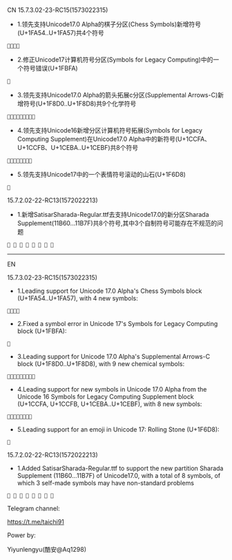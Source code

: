 CN
15.7.3.02-23-RC15(1573022315)
 - 1.领先支持Unicode17.0 Alpha的棋子分区(Chess Symbols)新增符号(U+1FA54..U+1FA57)共4个符号
```
🩔🩕🩖🩗
```
 - 2.修正Unicode17计算机符号分区(Symbols for Legacy Computing)中的一个符号错误(U+1FBFA)
```
🯺
```
 - 3.领先支持Unicode17.0 Alpha的箭头拓展c分区(Supplemental Arrows-C)新增符号(U+1F8D0..U+1F8D8)共9个化学符号
```
🣐🣑🣒🣓🣔🣕🣖🣗🣘
```
 - 4.领先支持Unicode16新增分区计算机符号拓展(Symbols for Legacy Computing Supplement)在Unicode17.0 Alpha中的新符号(U+1CCFA、U+1CCFB、U+1CEBA..U+1CEBF)共8个符号
```
𜳺𜳻𜺺𜺻𜺼𜺽𜺾𜺿
```
 - 5.领先支持Unicode17中的一个表情符号滚动的山石(U+1F6D8)
```
🛘
```
15.7.2.02-22-RC13(1572022213)
 - 1.新增SatisarSharada-Regular.ttf去支持Unicode17.0的新分区Sharada Supplement(11B60...11B7F)共8个符号,其中3个自制符号可能存在不规范的问题
```
𑭠 𑭡 𑭢 𑭣 𑭤 𑭥 𑭦 𑭧
```
-------
EN

15.7.3.02-23-RC15(1573022315)
- 1.Leading support for Unicode 17.0 Alpha's Chess Symbols block (U+1FA54..U+1FA57), with 4 new symbols:
```
🩔🩕🩖🩗
```
- 2.Fixed a symbol error in Unicode 17's Symbols for Legacy Computing block (U+1FBFA):
```
🯺
```
- 3.Leading support for Unicode 17.0 Alpha's Supplemental Arrows-C block (U+1F8D0..U+1F8D8), with 9 new chemical symbols:
```
🣐🣑🣒🣓🣔🣕🣖🣗🣘
```
- 4.Leading support for new symbols in Unicode 17.0 Alpha from the Unicode 16 Symbols for Legacy Computing Supplement block (U+1CCFA, U+1CCFB, U+1CEBA..U+1CEBF), with 8 new symbols:
```
𜳺𜳻𜺺𜺻𜺼𜺽𜺾𜺿
```
- 5.Leading support for an emoji in Unicode 17: Rolling Stone (U+1F6D8):
```
🛘
```

15.7.2.02-22-RC13(1572022213)
- 1.Added SatisarSharada-Regular.ttf to support the new partition Sharada Supplement (11B60...11B7F) of Unicode17.0, with a total of 8 symbols, of which 3 self-made symbols may have non-standard problems
```
𑭠 𑭡 𑭢 𑭣 𑭤 𑭥 𑭦 𑭧
```




Telegram channel:

https://t.me/taichi91

Power by:

Yiyunlengyu(酷安@Aq1298)